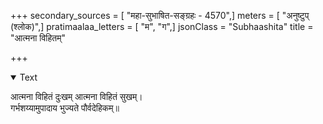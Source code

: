 +++
secondary_sources = [ "महा-सुभाषित-सङ्ग्रहः - 4570",]
meters = [ "अनुष्टुप् (श्लोक)",]
pratimaalaa_letters = [ "म", "ग",]
jsonClass = "Subhaashita"
title = "आत्मना विहितम्"

+++

<details open><summary>Text</summary>

आत्मना विहितं दुःखम् आत्मना विहितं सुखम्।  
गर्भशय्यामुपादाय भुज्यते पौर्वदेहिकम्॥
</details>
